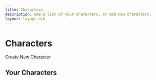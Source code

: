 ```yaml
---
title: Characters
description: See a list of your characters, or add new characters.
layout: layout.njk
---
```


# Characters

[Create New Character](/create-character)

## Your Characters

<ul data-character-nav-list></ul>
